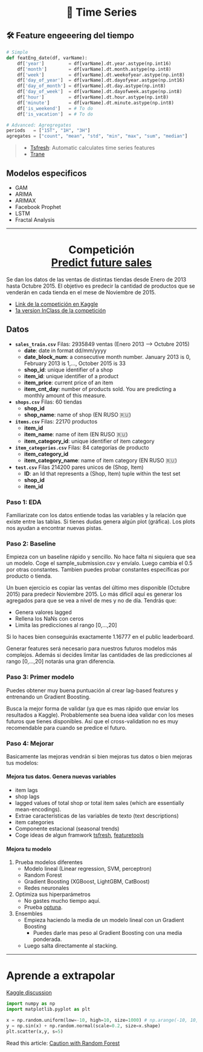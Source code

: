 <h1 align="center">🔮 Time Series</h1>


## 🛠 Feature engeeering del tiempo

```python
# Simple
def featEng_date(df, varName):
    df['year']         = df[varName].dt.year.astype(np.int16)
    df['month']        = df[varName].dt.month.astype(np.int8)
    df['week']         = df[varName].dt.weekofyear.astype(np.int8)
    df['day_of_year']  = df[varName].dt.dayofyear.astype(np.int16)
    df['day_of_month'] = df[varName].dt.day.astype(np.int8)
    df['day_of_week']  = df[varName].dt.dayofweek.astype(np.int8)
    df['hour']         = df[varName].dt.hour.astype(np.int8)
    df['minute']       = df[varName].dt.minute.astype(np.int8)
    df['is_weekend']   = # To do
    df['is_vacation']  = # To do

# Advanced: Agregregates
periods   = ["15T", "1H", "3H"]
agregates = ["count", "mean", "std", "min", "max", "sum", "median"]
```

> - [Tsfresh](https://tsfresh.readthedocs.io): Automatic calculates time series features
> - [Trane](https://github.com/HDI-Project/Trane)




## Modelos especificos
- GAM
- ARIMA
- ARIMAX
- Facebook Prophet
- LSTM
- Fractal Analysis



---

<h1 align="center">Competición<br><a href="https://www.kaggle.com/c/competitive-data-science-predict-future-sales">Predict future sales</a></h1>

Se dan los datos de las ventas de distintas tiendas desde Enero de 2013 hasta Octubre 2015. El objetivo es predecir la cantidad de productos que se venderán en cada tienda en el mese de Noviembre de 2015.

- [Link de la competición en Kaggle](https://www.kaggle.com/c/competitive-data-science-predict-future-sales)
- [1a version InClass de la competición](https://www.kaggle.com/c/competitive-data-science-final-project)


## Datos

- **`sales_train.csv`** Filas: 2935849 ventas (Enero 2013 --> Octubre 2015)
  - **date**: date in format dd/mm/yyyy
  - **date_block_num**: a consecutive month number. January 2013 is 0, February 2013 is 1,..., October 2015 is 33
  - **shop_id**: unique identifier of a shop
  - **item_id**: unique identifier of a product
  - **item_price**: current price of an item
  - **item_cnt_day**: number of products sold. You are predicting a monthly amount of this measure.
- **`shops.csv`** Filas: 60 tiendas
  - **shop_id**
  - **shop_name**: name of shop (EN RUSO 🇷🇺)
- **`items.csv`** Filas: 22170 productos
  - **item_id**
  - **item_name**: name of item (EN RUSO 🇷🇺)
  - **item_category_id**: unique identifier of item category
- **`item_categories.csv`** Filas: 84 categorías de producto
  - **item_category_id**
  - **item_category_name**: name of item category (EN RUSO 🇷🇺)
- **`test.csv`** Filas 214200 pares unicos de (Shop, Item)
  - **ID**: an Id that represents a (Shop, Item) tuple within the test set
  - **shop_id**
  - **item_id**



### Paso 1: EDA

Familiarizate con los datos entiende todas las variables y la relación que existe entre las tablas. Si tienes dudas genera algún plot (gráfica). Los plots nos ayudan a encontrar nuevas pistas.


### Paso 2: Baseline

Empieza con un baseline rápido y sencillo. No hace falta ni siquiera que sea un modelo. Coge el sample_submission.csv y envíalo. Luego cambia el 0.5 por otras constantes. Tambien puedes probar constantes específicas por producto o tienda.

Un buen ejercicio es copiar las ventas del último mes disponible (Octubre 2015) para predecir Noviembre 2015.
Lo más dificil aquí es generar los agregados para que se vea a nivel de mes y no de día. Tendrás que:
- Genera valores lagged
- Rellena los NaNs con ceros
- Limita las predicciones al rango [0,...,20]

Si lo haces bien conseguirás exactamente 1.16777 en el public leaderboard.


Generar features será necesario para nuestros futuros modelos más complejos. Además si decides limitar las cantidades de las predicciones al rango [0,...,20] notarás una gran diferencia.



### Paso 3: Primer modelo

Puedes obtener muy buena puntuación al crear lag-based features y entrenando un Gradient Boosting.

Busca la mejor forma de validar (ya que es mas rápido que enviar los resultados a Kaggle). Probablemente sea buena idea validar con los meses futuros que tienes disponibles. Así que el cross-validation no es muy recomendable para cuando se predice el futuro.



### Paso 4: Mejorar

Basicamente las mejoras vendrán si bien mejoras tus datos o bien mejoras tus modelos:


#### Mejora tus datos. Genera nuevas variables
- item lags
- shop lags
- lagged values of total shop or total item sales (which are essentially mean-encodings).
- Extrae características de las variables de texto (text descriptions)
- item categories
- Componente estacional (seasonal trends)
- Coge ideas de algun framwork [tsfresh](https://tsfresh.readthedocs.io), [featuretools](https://www.featuretools.com/)


#### Mejora tu modelo

1. Prueba modelos diferentes
   - Modelo lineal (Linear regression, SVM, perceptron)
   - Random Forest
   - Gradient Boosting (XGBoost, LightGBM, CatBoost)
   - Redes neuronales
2. Optimiza sus hiperparámetros
   - No gastes mucho tiempo aquí.
   - Prueba [optuna](https://optuna.org).
3. Ensembles
   - Empieza haciendo la media de un modelo lineal con un Gradient Boosting
      - Puedes darle mas peso al Gradient Boosting con una media ponderada.
   - Luego salta directamente al stacking.



---

# Aprende a extrapolar

[Kaggle discussion](https://www.kaggle.com/questions-and-answers/72639)

```python
import numpy as np
import matplotlib.pyplot as plt

x = np.random.uniform(low=-10, high=10, size=1000) # np.arange(-10, 10, 0.1)
y = np.sin(x) + np.random.normal(scale=0.2, size=x.shape)
plt.scatter(x,y, s=5)
```

Read this article: [Caution with Random Forest](https://medium.com/datadriveninvestor/why-wont-time-series-data-and-random-forests-work-very-well-together-3c9f7b271631)
